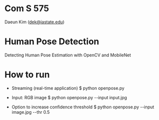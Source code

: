 # Com S 575
Daeun Kim (dek@iastate.edu)

# Human Pose Detection
Detecting Human Pose Estimation with OpenCV and MobileNet

# How to run
- Streaming (real-time application)
$ python openpose.py

- Input: RGB image
$ python openpose.py --input input.jpg

- Option to increase confidence threshold 
$ python openpose.py --input image.jpg --thr 0.5
